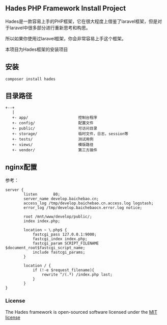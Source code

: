 ## Hades PHP Framework Install Project

Hades是一款容易上手的PHP框架，它在很大程度上借鉴了laravel框架，但是对于laravel中很多部分进行重新思考和构思。

所以如果你使用过laravel框架，你会非常容易上手这个框架。

本项目为Hades框架的安装项目

## 安装

    composer install hades

## 目录路径

    +--+
       |
       +- app/                      控制台程序
       +- config/                   配置文件
       +- public/                   可访问目录
       +- storage/                  临时文件，日志，session等
       +- tests/                    测试用例
       +- views/                    模版路径
       +- vendor/                   第三方插件

## nginx配置

参考：

    server {
            listen       80;
            server_name develop.baichebao.cn;
            access_log /tmp/develop.baichebao.cn.access.log logstash;
            error_log /tmp/develop.baichebaocn.error.log notice;

            root /mnt/www/develop/public/;
            index index.php;

            location ~ \.php$ {
                fastcgi_pass 127.0.0.1:9000;
                fastcgi_index index.php;
                fastcgi_param SCRIPT_FILENAME $document_root$fastcgi_script_name;
                include fastcgi_params;
            }

            location / {
                if (!-e $request_filename){
                    rewrite ^/(.*) /index.php last;
                }
            }
    }

### License

The Hades framework is open-sourced software licensed under the [MIT license](http://opensource.org/licenses/MIT)
